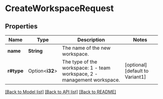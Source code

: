# CreateWorkspaceRequest

## Properties

Name | Type | Description | Notes
------------ | ------------- | ------------- | -------------
**name** | **String** | The name of the new workspace. | 
**r#type** | Option<**i32**> | The type of the workspace: 1 - team workspace, 2 - management workspace. | [optional][default to Variant1]

[[Back to Model list]](../README.md#documentation-for-models) [[Back to API list]](../README.md#documentation-for-api-endpoints) [[Back to README]](../README.md)



